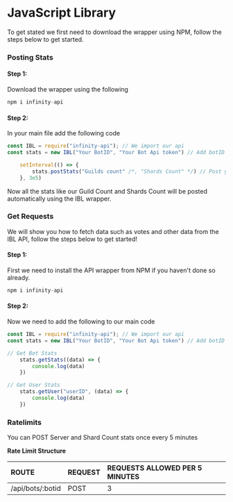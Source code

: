 # JavaScript Library

To get stated we first need to download the wrapper using NPM, follow the steps below to get started.

### Posting Stats

#### Step 1:

Download the wrapper using the following

```javascript
npm i infinity-api
```

#### Step 2:

In your main file add the following code

```javascript
const IBL = require("infinity-api"); // We import our api
const stats = new IBL("Your BotID", "Your Bot Api token") // Add botID string, And Authorization token from the bot page

    setInterval(() => { 
        stats.postStats("Guilds count" /*, "Shards Count" */) // Post guilds count and shards count
    }, 3e5)
```

Now all the stats like our Guild Count and Shards Count will be posted automatically using the IBL wrapper.

### Get Requests

We will show you how to fetch data such as votes and other data from the IBL API, follow the steps below to get started!

#### Step 1:

First we need to install the API wrapper from NPM if you haven't done so already.

```javascript
npm i infinity-api
```

#### Step 2:

Now we need to add the following to our main code

```javascript
const IBL = require("infinity-api"); // We import our api
const stats = new IBL("Your BotID", "Your Bot Api token") // Add botID string, And Authorization token from the bot page

// Get Bot Stats
    stats.getStats((data) => {
        console.log(data)
    })

// Get User Stats
    stats.getUser("userID", (data) => {
        console.log(data)
    })
```

### Ratelimits

You can POST Server and Shard Count stats once every 5 minutes

**Rate Limit Structure**

| ROUTE | REQUEST | REQUESTS ALLOWED PER 5 MINUTES |
| :--- | :--- | :--- |
| /api/bots/:botid | POST | 3 |

